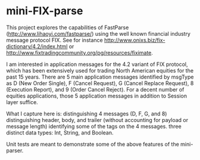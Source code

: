 # mini-FIX-parse
This project explores the capabilities of FastParse (http://www.lihaoyi.com/fastparse/) using the well known financial industry message protocol FIX. See for instance http://www.onixs.biz/fix-dictionary/4.2/index.html or http://www.fixtradingcommunity.org/pg/resources/fiximate.

I am interested in application messages for the 4.2 variant of FIX protocol, which has been extensively used for trading North American equities for the past 15 years. There are 5 main application messages identified by msgType as D (New Order Single), F (Cancel Request), G (Cancel Replace Request), 8 (Execution Report), and 9 (Order Cancel Reject). For a decent number of equities applications, those 5 application messages in addition to Session layer suffice.

What I capture here is:
distinguishing 4 messages (D, F, G, and 8)
distinguishing header, body, and trailer (without accounting for payload or message length)
identifying some of the tags on the 4 messages.
three distinct data types: Int, String, and Boolean.

Unit tests are meant to demonstrate some of the above features of the mini-parser.
